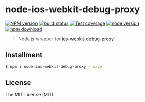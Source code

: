 # node-ios-webkit-debug-proxy

[![NPM version][npm-image]][npm-url]
[![build status][travis-image]][travis-url]
[![Test coverage][coveralls-image]][coveralls-url]
[![node version][node-image]][node-url]
[![npm download][download-image]][download-url]

[npm-image]: https://img.shields.io/npm/v/node-ios-webkit-debug-proxy.svg?style=flat-square
[npm-url]: https://npmjs.org/package/node-ios-webkit-debug-proxy
[travis-image]: https://img.shields.io/travis/macacajs/node-ios-webkit-debug-proxy.svg?style=flat-square
[travis-url]: https://travis-ci.org/macacajs/node-ios-webkit-debug-proxy
[coveralls-image]: https://img.shields.io/coveralls/macacajs/node-ios-webkit-debug-proxy.svg?style=flat-square
[coveralls-url]: https://coveralls.io/r/macacajs/node-ios-webkit-debug-proxy?branch=master
[node-image]: https://img.shields.io/badge/node.js-%3E=_0.10-green.svg?style=flat-square
[node-url]: http://nodejs.org/download/
[download-image]: https://img.shields.io/npm/dm/node-ios-webkit-debug-proxy.svg?style=flat-square
[download-url]: https://npmjs.org/package/node-ios-webkit-debug-proxy

> Node.js wrapper for [ios-webkit-debug-proxy](https://github.com/google/ios-webkit-debug-proxy)

## Installment

```bash
$ npm i node-ios-webkit-debug-proxy --save
```

## License

The MIT License (MIT)
